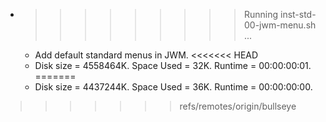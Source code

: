 * >>>>>>>>> Running inst-std-00-jwm-menu.sh ...
  * Add default standard menus in JWM.
<<<<<<< HEAD
  * Disk size = 4558464K. Space Used = 32K. Runtime = 00:00:00:01.
=======
  * Disk size = 4437244K. Space Used = 36K. Runtime = 00:00:00:00.
>>>>>>> refs/remotes/origin/bullseye
